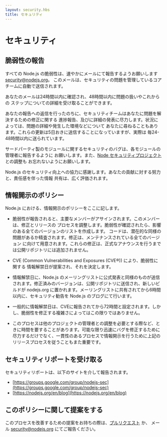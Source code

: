 ```yaml
---
layout: security.hbs
title: セキュリティ
---
```


# セキュリティ

## 脆弱性の報告

すべての Node.js の脆弱性は、速やかにメールにて報告するようお願いします [security@nodejs.org](mailto:security@nodejs.org)。
このメールは、セキュリティの問題を管理しているコアチームに自動で送信されます。

あなたのメールは24時間以内に確認され、48時間以内に問題の扱いやこれからの
ステップについての詳細を受け取ることができます。

あなたの報告への返信を行ったのちに、セキュリティチームはあなたに問題を解決するための修正に関する
進捗報告、及びに詳細の発表に尽力します。状況によっては、問題の詳細や発生した環境などについて
あなたに尋ねることもあります。これらの更新は5日おきに送信することになっていますが、実際は
毎24-48時間以内に送られています。

サードパーティ製のモジュールに関するセキュリティのバグは、各モジュールの管理者に報告するように
お願いします。また、[Node セキュリティプロジェクト](https://nodesecurity.io) との調整も
お忘れないようにお願いします。

Node.js のセキュリティ向上への協力に感謝します。あなたの貢献に対する努力と、責任感を伴った情報
共有は、広く評価されます。

## 情報開示のポリシー

Node.js における、情報開示のポリシーをここに記します。

- 脆弱性が報告されると、主要なメンバーがアサインされます。このメンバーは、修正とリリースの
    プロセスを調整します。脆弱性が確認されたら、影響のある全てのバージョンのリストを作成します。
    コードは、潜在的な同様の問題があるか精査されます。修正は、メンテナンスされている全てのバージョン
    に向けて用意されます。これらの修正は、正式なアナウンスを行うまでは公開リポジトリには追加されません。

- CVE (Common Vulnerabilities and  Exposures (CVE®)) により、脆弱性に関する
    情報解禁日が提案され、それを決定します。

- 情報解禁日に、Node.js のメーリングリストに公式発表と同様のものが送信されます。修正済みのバージョンは、公開リポジトリに送信され、新しいビルドが nodejs.org に置かれます。メーリングリストに共有されてから6時間以内に、セキュリティ勧告を Node.js のブログにて行います。

- 一般的に情報解禁日は、CVEに報告されてから72時間と設定されます。しかし、脆弱性を修正する複雑さによってはこの限りではありません。

- このプロセスは他のプロジェクトの管理者との調整を必要とする際など、ときに時間を要することがあります。可能な限り迅速にバグを修正するために尽力するだけでなく、一貫性のあるプロセスで情報開示を行うために上記のリリースプロセスを従うこともまた重要です。

## セキュリティリポートを受け取る

セキュリティリポートは、以下のサイトを介して報告されます。

- [https://groups.google.com/group/nodejs-sec](https://groups.google.com/group/nodejs-sec)
- [https://nodejs.org/en/blog](https://nodejs.org/en/blog)

## このポリシーに関して提案をする

このプロセスを改善するための提案をお持ちの際は、[プルリクエスト](https://github.com/nodejs/nodejs.org)
か、 メール [security@nodejs.org](mailto:security@nodejs.org) にてご報告ください。

